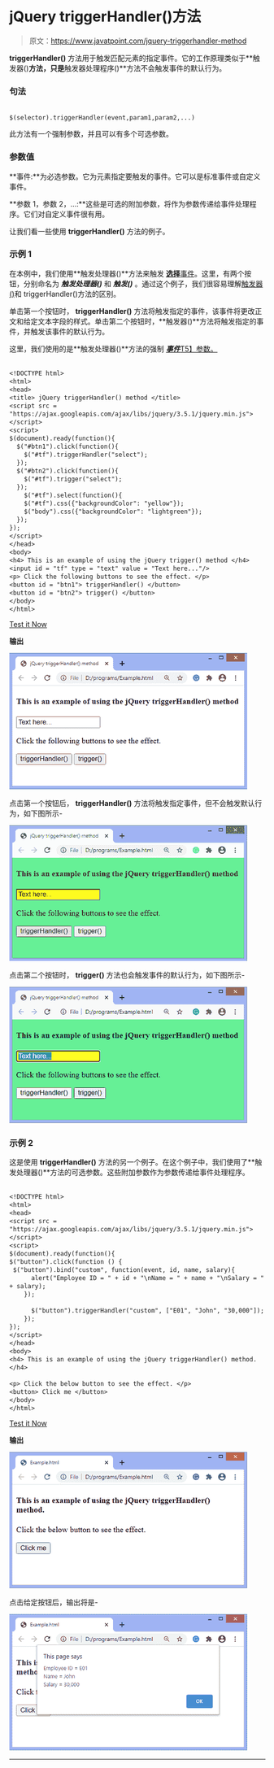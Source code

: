 # jQuery triggerHandler()方法

> 原文：<https://www.javatpoint.com/jquery-triggerhandler-method>

**triggerHandler()** 方法用于触发匹配元素的指定事件。它的工作原理类似于**触发器()**方法，只是**触发器处理程序()**方法不会触发事件的默认行为。

### 句法

```

$(selector).triggerHandler(event,param1,param2,...)  

```

此方法有一个强制参数，并且可以有多个可选参数。

### 参数值

**事件:**为必选参数。它为元素指定要触发的事件。它可以是标准事件或自定义事件。

**参数 1，参数 2，...:**这些是可选的附加参数，将作为参数传递给事件处理程序。它们对自定义事件很有用。

让我们看一些使用 **triggerHandler()** 方法的例子。

### 示例 1

在本例中，我们使用**触发处理器()**方法来触发 [**选择**事件](https://www.javatpoint.com/jquery-select)。这里，有两个按钮，分别命名为 ***触发处理器()*** 和 ***触发()*** 。通过这个例子，我们很容易理解[触发器()](https://www.javatpoint.com/jquery-select)和 triggerHandler()方法的区别。

单击第一个按钮时， **triggerHandler()** 方法将触发指定的事件，该事件将更改正文和给定文本字段的样式。单击第二个按钮时，**触发器()**方法将触发指定的事件，并触发该事件的默认行为。

这里，我们使用的是**触发处理器()**方法的强制 [***事件***T5】参数。](https://www.javatpoint.com/jquery-events)

```

<!DOCTYPE html>
<html>
<head>
<title> jQuery triggerHandler() method </title>
<script src = "https://ajax.googleapis.com/ajax/libs/jquery/3.5.1/jquery.min.js"> </script>
<script>
$(document).ready(function(){
  $("#btn1").click(function(){
    $("#tf").triggerHandler("select");
  });
  $("#btn2").click(function(){
    $("#tf").trigger("select");
  });
    $("#tf").select(function(){
	$("#tf").css({"backgroundColor": "yellow"});
    $("body").css({"backgroundColor": "lightgreen"});
  });
});
</script>
</head>
<body>
<h4> This is an example of using the jQuery trigger() method </h4>
<input id = "tf" type = "text" value = "Text here..."/>
<p> Click the following buttons to see the effect. </p>
<button id = "btn1"> triggerHandler() </button>
<button id = "btn2"> trigger() </button>
</body>
</html>

```

[Test it Now](https://www.javatpoint.com/oprweb/test.jsp?filename=jquery-triggerhandler-method1)

**输出**

![jQuery triggerHandler() method](img/aa644cebdd63d59f3b851cdb18c0bb96.png)

点击第一个按钮后， **triggerHandler()** 方法将触发指定事件，但不会触发默认行为，如下图所示-

![jQuery triggerHandler() method](img/ff6d89d7bee3703bb288b13126ab65d4.png)

点击第二个按钮时， **trigger()** 方法也会触发事件的默认行为，如下图所示-

![jQuery triggerHandler() method](img/e34a97872ea871f1405017f171228f88.png)

### 示例 2

这是使用 **triggerHandler()** 方法的另一个例子。在这个例子中，我们使用了**触发处理器()**方法的可选参数。这些附加参数作为参数传递给事件处理程序。

```

<!DOCTYPE html>
<html>
<head>
<script src = "https://ajax.googleapis.com/ajax/libs/jquery/3.5.1/jquery.min.js"></script>
<script>
$(document).ready(function(){
$("button").click(function () {
 $("button").bind("custom", function(event, id, name, salary){
      alert("Employee ID = " + id + "\nName = " + name + "\nSalary = " + salary);
    });

      $("button").triggerHandler("custom", ["E01", "John", "30,000"]);
    });
});
</script>
</head>
<body>
<h4> This is an example of using the jQuery triggerHandler() method. </h4>

<p> Click the below button to see the effect. </p>
<button> Click me </button>
</body>
</html>

```

[Test it Now](https://www.javatpoint.com/oprweb/test.jsp?filename=jquery-triggerhandler-method2)

**输出**

![jQuery triggerHandler() method](img/b2841b05a9494e8183a6ef00c03ec11c.png)

点击给定按钮后，输出将是-

![jQuery triggerHandler() method](img/4a6e857937ee22a47ef58eefd918bc87.png)

* * *